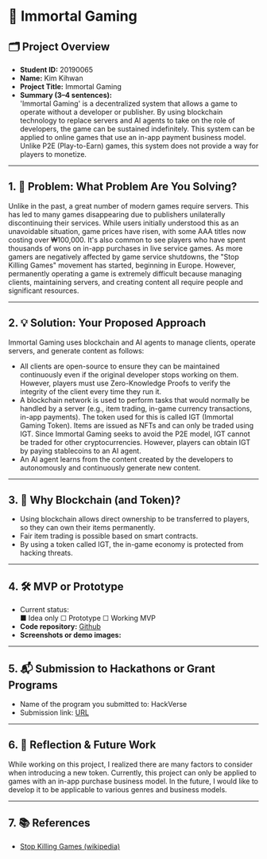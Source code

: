 # 🚀 Immortal Gaming

## 🗂️ Project Overview
- **Student ID:**  20190065
- **Name:**  Kim Kihwan
- **Project Title:**  Immortal Gaming
- **Summary (3–4 sentences):**  
  'Immortal Gaming' is a decentralized system that allows a game to operate without a developer or publisher. By using blockchain technology to replace servers and AI agents to take on the role of developers, the game can be sustained indefinitely. This system can be applied to online games that use an in-app payment business model. Unlike P2E (Play-to-Earn) games, this system does not provide a way for players to monetize.

---

## 1. 🧩 Problem: What Problem Are You Solving?

Unlike in the past, a great number of modern games require servers. This has led to many games disappearing due to publishers unilaterally discontinuing their services. While users initially understood this as an unavoidable situation, game prices have risen, with some AAA titles now costing over ₩100,000. It's also common to see players who have spent thousands of wons on in-app purchases in live service games. As more gamers are negatively affected by game service shutdowns, the "Stop Killing Games" movement has started, beginning in Europe. However, permanently operating a game is extremely difficult because managing clients, maintaining servers, and creating content all require people and significant resources.

---

## 2. 💡 Solution: Your Proposed Approach

Immortal Gaming uses blockchain and AI agents to manage clients, operate servers, and generate content as follows:

- All clients are open-source to ensure they can be maintained continuously even if the original developer stops working on them. However, players must use Zero-Knowledge Proofs to verify the integrity of the client every time they run it.
- A blockchain network is used to perform tasks that would normally be handled by a server (e.g., item trading, in-game currency transactions, in-app payments). The token used for this is called IGT (Immortal Gaming Token). Items are issued as NFTs and can only be traded using IGT. Since Immortal Gaming seeks to avoid the P2E model, IGT cannot be traded for other cryptocurrencies. However, players can obtain IGT by paying stablecoins to an AI agent.
- An AI agent learns from the content created by the developers to autonomously and continuously generate new content.

---

## 3. 🔗 Why Blockchain (and Token)?

- Using blockchain allows direct ownership to be transferred to players, so they can own their items permanently.
- Fair item trading is possible based on smart contracts.
- By using a token called IGT, the in-game economy is protected from hacking threats.

---

## 4. 🛠️ MVP or Prototype
- Current status:  
  ■ Idea only ☐ Prototype ☐ Working MVP  
- **Code repository:** [Github](https://github.com/kaist-kihwan/Immortal-Gaming)
- **Screenshots or demo images:**


---

## 5. 📬 Submission to Hackathons or Grant Programs
- Name of the program you submitted to: HackVerse
- Submission link: [URL](https://devfolio.co/projects/immortal-gaming-0d7d)

---

## 6. 🤔 Reflection & Future Work

While working on this project, I realized there are many factors to consider when introducing a new token.
Currently, this project can only be applied to games with an in-app purchase business model. In the future, I would like to develop it to be applicable to various genres and business models.

---

## 7. 📚 References

- [Stop Killing Games (wikipedia)](https://en.wikipedia.org/wiki/Stop_Killing_Games)


